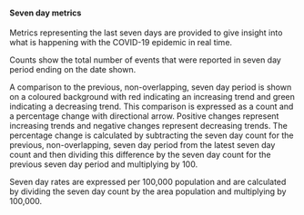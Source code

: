 #### Seven day metrics

Metrics representing the last seven days are provided to give insight into what is happening with the COVID-19 epidemic in real time.

Counts show the total number of events that were reported in seven day period ending on the date shown.

A comparison to the previous, non-overlapping, seven day period is shown on a coloured background with red indicating an increasing trend and green indicating a decreasing trend.  This comparison is expressed as a count and a percentage change with directional arrow.  Positive changes represent increasing trends and negative changes represent decreasing trends.  The percentage change is calculated by subtracting the seven day count for the previous, non-overlapping, seven day period from the latest seven day count and then dividing this difference by the seven day count for the previous seven day period and multiplying by 100.  

Seven day rates are expressed per 100,000 population and are calculated by dividing the seven day count by the area population and multiplying by 100,000.  

